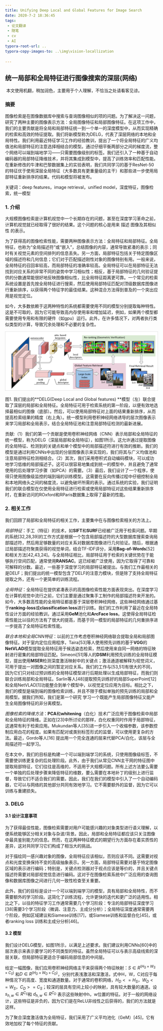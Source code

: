 ```yaml
---
title: Unifying Deep Local and Global Features for Image Search
date: 2020-7-2 18:36:45
tags:
 - 论文翻译
 - 随笔
 - cv
 - AI
typora-root-url: ..
typora-copy-images-to: ..\img\vision-locallization

---
```




## 统一局部和全局特征进行图像搜索的深层(网络)

​    本文使用机翻，稍加润色，主要用于个人理解，不恰当之处请看客见谅。

### 摘要

图像检索是在图像数据库中搜索与查询图像相似的项的问题。为了解决这一问题，研究了两种主要的图像表示方法：全局图像特征和局部图像特征。在这项工作中，我们的主要贡献是将全局和局部特征统一到一个单一的深度模型中，从而实现精确的检索和高效的特征提取。我们将新模型称为DELG，代表了深层网络的本地和全局特性。我们利用最近特征学习工作的经验教训，提出了一个将全局特征的广义均值池和局部特征的注意选择相结合的模型。通过仔细平衡两部分之间的梯度流，整个网络可以端到端地学习——只需要图像级别的标签。我们还引入了一种基于自动编码器的局部特征降维技术，并将其集成到模型中，提高了训练效率和匹配性能。在重新修改的牛津和巴黎数据集上的实验表明，我们共同学习的基于ResNet-50的特征优于使用深层全局特征（大多数具有更重量级的主干）和那些进一步使用局部特征重新排序的结果。代码和模型将被发布。

关键词：deep features，image retrieval，unified model，深度特征，图像检索，统一模型

<!--more-->

### 1. 介绍

大规模图像检索是计算机视觉中一个长期存在的问题，甚至在深度学习革命之前，计算机视觉就已经取得了很好的结果。这个问题的核心是用来 描述 图像及其相似性 的表示。

为了获得高的图像检索性能，需要两种图像表示方法：全局特征和局部特征。全局特征，也称为“全局描述符”或“嵌入”，总结图像的内容，通常导致紧凑的表示；同时有关视觉元素的空间排列的信息丢失。另一方面，局部特征包括关于特定图像区域的描述符和几何信息；它们对于匹配描述刚性对象的图像特别有用。一般来说，全局特征的召回率较高，而局部特征的准确率较高。全局特征可以在局部特征无法找到对应关系的非常不同的姿势中学习相似性；相反，基于局部特征的几何验证提供的分数通常能很好地反映图像相似性，比全局特征距离更可靠。一个常见的检索系统设置是首先按全局特征进行搜索，然后使用局部特征匹配对顶级数据库图像进行重新排序，以获得两个特征字的最佳结果。这种混合方法得到普及的一个突出应用是视觉定位。

如今，大多数依赖于这两种特性的系统都需要使用不同的模型分别提取每种特性。这是不可取的，因为它可能导致高内存使用率和增加延迟，例如，如果两个模型都需要使用专用和有限的硬件（如gpu）运行。此外，在许多情况下，对两者执行类似类型的计算，导致冗余处理和不必要的复杂性。

![视觉定位总图](/img/vision-locallization/1593687410536.png)

图1. 我们提出的**DELG(Deep Local and Global features) **模型（左）联合提取了深层的局部和全局特征。全局特征可用于检索系统的第一阶段，以便有效地选择最相似的图像（底部）。然后，可以使用局部特征对上面的结果重新排序，从而提高检索结果的精度（右上角）。统一模型利用卷积神经网络诱导的层次图像表示来学习局部和全局表示，结合全局特征池和注意局部特征检测的最新进展。



贡献:（1）我们的第一个贡献是使用卷积神经网络（CNN）表示局部和全局特征的统一模型，称为DELG（深层局部和全局特征），如图1所示。这允许通过提取图像的全局特征、检测到的关键点和单个模型中的局部描述符进行有效的推断。我们的模型是通过利用CNNs中出现的分层图像表示来实现的，我们将其与广义均值池和注意局部特征检测相结合。（2）其次，我们采用卷积式自动编码模块，可以成功地学习低维的局部描述子。这可以很容易地集成到统一的模型中，并且避免了通常使用的后处理学习步骤（如PCA）的需要。（3）最后，我们设计了一个程序，使得只使用图像级监控的端到端的训练模型。这需要在反向传播过程中仔细控制全局和本地网络头之间的梯度流，以避免破坏所需的表示。通过系统的实验，我们证明我们的联合模型在仅使用全局特征进行检索或使用局部特征对这些结果重新排序时，在重新访问的ROxford和RParis数据集上取得了最新的性能。

### 2. 相关工作

我们回顾了局部和全局特征的相关工作，主要集中在与图像检索相关的方法上。

*局部特征*：手工（特征）的技术，如**SIFT**和**SURF**已经被广泛用于检索问题。早期的系统[32,28,39]的工作方式是根据一个包含局部描述符的大型数据库搜索查询局部描述符，然后用足够数量的对应关系对数据库图像进行几何验证。随后，根据通过局部描述符聚类获得的视觉单词，结合TF-IDF评分，采用**Bag-of-Words**[52]和相关方法[42,43,24]。与全局特征相比，局部特征用于检索的关键优势在于能够执行空间匹配，通常使用**RANSAC**。这已经被广泛使用，因为它取得了可靠和可解释的分数。最近，一些基于深度学习的局部特征被提出。与我们工作最相关的是DELF；我们提出的统一模型包含了DELF的注意力模块，但是除了支持全局特征提取之外，还有一个更简单的训练流程。

*全局特征*：全局特征在提供紧凑表示的高图像检索性能方面表现突出。在深度学习在计算机视觉中流行之前，它们主要是通过聚集手工制作的局部描述符来开发的。如今，大多数高性能的全局特征都是基于深层卷积神经网络，这些神经网络通过基于**ranking-loss**或**classification loss**进行训练。我们的工作利用了最近在全局特性设计方面的经验教训，通过采用**GeM**池化和**ArcFace loss**。这使得全局特征检索性能比以往的方法有了很大的提高，而基于同一模型的局部特征的几何重排序进一步提高了全局特征检索性能。

*联合本地和全局CNN特征*：以前的工作考虑卷积神经网络联合提取全局和局部图像特征。对于室内定位应用程序，Taira[53]等人使用预先训练的基于**VGG**的**NetVLAD**模型提取全局特征用于候选姿态检索，然后使用来自同一网络的特征映射进行密集的局部特征匹配。Simeoni[51]等人的**DSM**利用预先训练的全局特征模型，提出使用**MSER**检测深度激活映射中的关键点；激活通道被解释为视觉词义，可用于提出一对图像之间的暂定对应关系。我们的工作与[53,51]有很大的不同，因为它们只对经过预训练的全局特征模型进行后期处理以生成局部特征，而我们则联合训练局部和全局特征。Sarlin等人[48]提取预先训练好的局部SuperPoint[12]和全局NetVLAD[1]功能整合到单个模型中，以视觉定位应用为目标。相比之下，我们的模型是端到端的图像检索训练，并且不限于模拟单独的预先训练的局部和全局模型。据我们所知，我们是第一个研究 学习一个既能产生局部图像特征又能产生全局图像特征的非分离模型。

*图像检索的降维方法*：**PCA**和**whitening**（白化）技术广泛应用于图像检索中局部和全局特征的降维。正如在[23]中所讨论的那样，白化权重同时作用于局部特征，这通常有利于检索应用。Mukundan等人[35]进一步引入一个收缩参数，该参数控制应用白花的程度。如果有匹配对或类别标签形式的监督，可以使用更复杂的方法。最近，Gordo等人[16] 提出用一个完全连通的层来代替PCA/白化，该层与全局描述符一起学习。

在本文中，我们的目标是构建一个可以端到端学习的系统，只使用图像级标签，不需要使训练更复杂的后处理阶段。此外，由于我们从常见CNN主干网的特征图中提取局部特征，它们往往是高维的，不适用于大规模问题。所有上述方法要么需要一个单独的后处理步骤来降低特征的维数，要么需要在本地补丁的级别上进行监督，导致它们不适合我们的需要。因此，我们在我们的模型中引入了一个自动编码器，它可以与网络的其他部分共同有效地学习。它不需要额外的监督，因为它可以训练与重建损失。

### 3. DELG

#### 3.1 设计注意事项

为了获得最佳性能，图像检索需要对用户可能感兴趣的对象类型进行语义理解，以便系统能够区分相关对象与杂波/背景。因此，局部和全局特征都应该只关注图像中最具鉴别能力的信息。然而，在这两种特征模式的期望行为方面存在着实质性的差异，这对共同学习它们构成了相当大的挑战。

对于描绘同一感兴趣对象的图像，全局特征应该相似，否则应该不同。这需要对视点和光度变换保持不变的高级抽象表示。另一方面，局部特征需要对基于特定图像区域的表示进行编码；特别是，关键点检测器对于视点应该是等价的，并且关键点描述符需要对局部视觉信息进行编码。这对于在图像检索系统中广泛应用的查询图像和数据库图像之间进行几何一致性检查至关重要。

此外，我们的目标是设计一个可以端到端学习的模型，具有局部和全局特性，而不需要额外的学习阶段。这简化了训练流程，允许更快的迭代和更广泛的适用性。相比之下，以往的特征学习工作通常需要几个学习阶段：专注的局部特征深度学习[38]需要3个学习阶段（微调、注意力、主成分分析）；全局特征深度通常需要两个阶段，例如区域建议和Siamese训练[17]，或Siamese训练和监督白化[45]，或者ranking loss 训练和主成分分析[46]。

#### 3.2 模型

我们设计DELG模型，如图1所示，以满足上述要求。我们建议利用CNNs[60]中的层次表示来表示要学习的不同类型的特征。虽然全局特征可以与表示高级线索的深层关联，但局部特征更适合于编码局部信息的中间层。

给定一幅图像，我们应用卷积神经网络主干来获得两个特征映射：$S\in R^(H_S \times W_S \times C_S)$ 和$D\in R^(H_D \times W_D \times C_D)$，分别代表浅激活和深激活，式中H，W，C对应于每种情况下的高度、宽度和通道数量。对于通常的卷积网络，$H_D <= H_S$，$W_D <= W_S$，$C_D >=C_S$；较深的层具有空间上较小的映射，具有较大数量的通道。设$s_{h,w}\in R^{C_S}$和 $d_{h,w} ∈R^{C_D}$ 表示这些映射中h，w位置的特征。对于一般的网络设计，这些特征是非负的，因为它们是在ReLU非线性之后获得的，我们的方法就是这样。

为了聚合深度激活值为全局特征，我们采用了广义平均池化（GeM）[45]，它有效地加权了每个特征的贡献。











